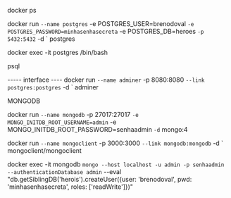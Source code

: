 docker ps

docker run `
    --name postgres `
    -e POSTGRES_USER=brenodoval `
    -e POSTGRES_PASSWORD=minhasenhasecreta `
    -e POSTGRES_DB=heroes `
    -p 5432:5432 `
    -d `
    postgres

docker exec -it postgres /bin/bash

psql

----- interface ----
docker run `
    --name adminer `
    -p 8080:8080 `
    --link postgres:postgres `
    -d `
    adminer

MONGODB

docker run `
    --name mongodb `
    -p 27017:27017 `
    -e MONGO_INITDB_ROOT_USERNAME=admin `
    -e MONGO_INITDB_ROOT_PASSWORD=senhaadmin `
    -d `
    mongo:4

docker run `
    --name mongoclient `
    -p 3000:3000 `
    --link mongodb:mongodb `
    -d `
    mongoclient/mongoclient

docker exec -it mongodb `
    mongo --host localhost -u admin -p senhaadmin --authenticationDatabase admin `
    --eval "db.getSiblingDB('herois').createUser({user: 'brenodoval', pwd: 'minhasenhasecreta', roles: ['readWrite']})"